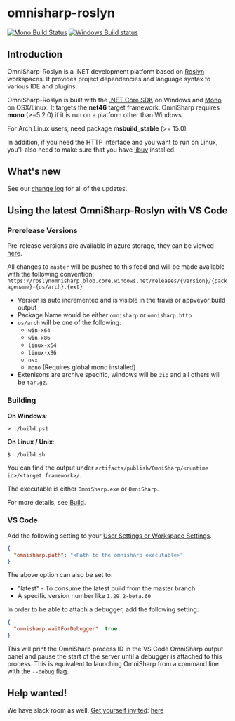 omnisharp-roslyn
================

[![Mono Build Status](https://travis-ci.org/OmniSharp/omnisharp-roslyn.svg?branch=master)](https://travis-ci.org/OmniSharp/omnisharp-roslyn)
[![Windows Build status](https://ci.appveyor.com/api/projects/status/dj36uvllv0qmkljr/branch/master?svg=true)](https://ci.appveyor.com/project/david-driscoll/omnisharp-roslyn/branch/master)

## Introduction

OmniSharp-Roslyn is a .NET development platform based on [Roslyn](https://github.com/dotnet/roslyn) workspaces. It provides project dependencies and language syntax to various IDE and plugins.

OmniSharp-Roslyn is built with the [.NET Core SDK](https://dot.net/) on Windows and [Mono](http://www.mono-project.com/) on OSX/Linux. It targets the __net46__ target framework. OmniSharp requires __mono__ (>=5.2.0) if it is run on a platform other than Windows.

For Arch Linux users, need package __msbuild_stable__ (>= 15.0)

In addition, if you need the HTTP interface and you want to run on Linux, you'll also need to make sure that you have [libuv](http://libuv.org) installed.

## What's new

See our [change log](https://github.com/OmniSharp/omnisharp-roslyn/blob/master/CHANGELOG.md) for all of the updates.

## Using the latest OmniSharp-Roslyn with VS Code

### Prerelease Versions
Pre-release versions are available in azure storage, they can be viewed [here](https://roslynomnisharp.blob.core.windows.net/releases?restype=container&comp=list).

All changes to `master` will be pushed to this feed and will be made available with the following convention:
`https://roslynomnisharp.blob.core.windows.net/releases/{version}/{packagename}-{os/arch}.{ext}`

* Version is auto incremented and is visible in the travis or appveyor build output
* Package Name would be either `omnisharp` or `omnisharp.http`
* `os/arch` will be one of the following:
  * `win-x64`
  * `win-x86`
  * `linux-x64`
  * `linux-x86`
  * `osx`
  * `mono`  (Requires global mono installed)
* Extenisons are archive specific, windows will be `zip` and all others will be `tar.gz`.

### Building

**On Windows**:

```
> ./build.ps1
```

**On Linux / Unix**:

```
$ ./build.sh
```

You can find the output under `artifacts/publish/OmniSharp/<runtime id>/<target framework>/`.

The executable is either `OmniSharp.exe` or `OmniSharp`.

For more details, see [Build](https://github.com/OmniSharp/omnisharp-roslyn/blob/master/BUILD.md).

### VS Code

Add the following setting to your [User Settings or Workspace Settings](https://code.visualstudio.com/Docs/customization/userandworkspace).

``` JSON
{
  "omnisharp.path": "<Path to the omnisharp executable>"
}
```
The above option can also be set to:
* "latest" - To consume the latest build from the master branch
* A specific version number like `1.29.2-beta.60`

In order to be able to attach a debugger, add the following setting:

```JSON
{
  "omnisharp.waitForDebugger": true
}
```

This will print the OmniSharp process ID in the VS Code OmniSharp output panel and pause the start of the server until a debugger is attached to this process. This is equivalent to launching OmniSharp from a command line with the `--debug` flag.

## Help wanted!

We have slack room as well. [Get yourself invited](https://omnisharp.herokuapp.com/): [here](https://omnisharp.herokuapp.com/)

